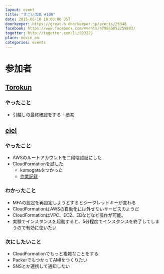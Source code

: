 ```yaml
---
layout: event
title: "すごい広島 #108"
date: 2015-06-10 18:00:00 JST
doorkeeper: https://great-h.doorkeeper.jp/events/26348
facebook: https://www.facebook.com/events/479065052259802/
togetter: http://togetter.com/li/833226
place: movin_on
categories: events
---
```


# 参加者


## [Torokun](https://github.com/Torokun)

### やったこと

* 引越しの最終確認をする - [参考](http://toianna.blog.fc2.com/blog-entry-4.html)


## [eiel](https://github.com/eiel)

### やったこと

* AWSのルートアカウントを二段階認証にした
* CloudFormationを試した
  * kumogataをつかった
  * [作業記録](http://qiita.com/eielh/items/522aca9c6d378d14c307)

### わかったこと

* MFAの設定を再設定しようとするとシークレットキーが変わる
* CloudFormationはAWSの自動化には外せないサービスのようだ
* CloudFormationはVPC、EC2、EBなどなど操作が可能。
* 実験でインスタンスを起動すると、5分程度でインスタンスを終了してしまうので有効に使いたい

### 次にしたいこと

* CloudFormationでもっと複雑なことをする
* PackerでもつかってAMIをつくりたい
* SNSとか連携して通知したい
